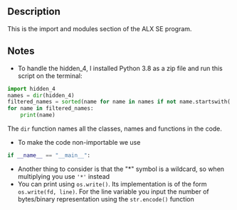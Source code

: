 ## Description
This is the import and modules section of the ALX SE program.

## Notes
* To handle the hidden\_4, I installed Python 3.8 as a zip file and run this script on the terminal:
```python
import hidden_4
names = dir(hidden_4)
filtered_names = sorted(name for name in names if not name.startswith('__'))
for name in filtered_names:
    print(name)
```
The `dir` function names all the classes, names and functions in the code.
* To make the code non-importable we use
```python
if __name__ == "__main__":
```
* Another thing to consider is that the "\*" symbol is a wildcard, so when multiplying you use `'*'` instead
* You can print using `os.write()`. Its implementation is of the form `os.write(fd, line)`. For the line variable you input the number of bytes/binary representation using the `str.encode()` function
